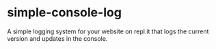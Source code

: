 # simple-console-log
A simple logging system for your website on repl.it that logs the current version and updates in the console.

